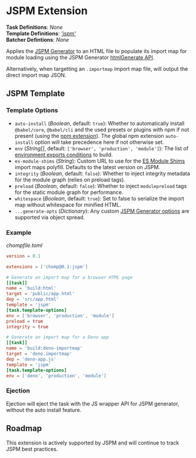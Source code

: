 # JSPM Extension

**Task Definitions**: _None_<br />
**Template Definitions**: _['jspm'](#jspm-template)_<br/>
**Batcher Defintions**: _None_

Applies the [JSPM Generator](https://github.com/jspm/generator) to an HTML file to populate its import map for module loading using the JSPM Generator [htmlGenerate API](https://github.com/jspm/generator#generating-html).

Alternatively, when targetting an `.importmap` import map file, will output the direct import map JSON.

## JSPM Template

### Template Options

* `auto-install` (_Boolean_, default: `true`): Whether to automatically install `@babel/core`, `@babel/cli` and the used presets or plugins with npm if not present (using the [npm extension](npm.md)). The global npm extension `auto-install` option will take precedence here if not otherwise set.
* `env` (_String[]_, default: `['browser', 'production', 'module']`): The list of [environment exports conditions](https://github.com/jspm/generator#env) to build.
* `es-module-shims` (_String_): Custom URL to use for the [ES Module Shims](https://github.com/guybedford/es-module-shims) import maps polyfill. Defaults to the latest version on JSPM.
* `integrity` (_Boolean_, default: `false`): Whether to inject integrity metadata for the module graph (relies on preload tags).
* `preload` (_Boolean_, default: `false`): Whether to inject `modulepreload` tags for the static module graph for performance.
* `whitespace` (_Boolean_, default: `true`): Set to false to serialize the import map without whitespace for minified HTML.
* `...generate-opts` (_Dictionary_): Any custom [JSPM Generator options](https://github.com/jspm/generator#options) are supported via object spread.

### Example

_chompfile.toml_
```toml
version = 0.1

extensions = ['chomp@0.1:jspm']

# Generate an import map for a browser HTML page
[[task]]
name = 'build:html'
target = 'public/app.html'
dep = 'src/app.html'
template = 'jspm'
[task.template-options]
env = ['browser', 'production', 'module']
preload = true
integrity = true

# Generate an import map for a Deno app
[[task]]
name = 'build:deno-importmap'
target = 'deno.importmap'
dep = 'deno-app.js'
template = 'jspm'
[task.template-options]
env = ['deno', 'production', 'module']
```

### Ejection

Ejection will eject the task with the JS wrapper API for JSPM generator, without the auto install feature.

## Roadmap

This extension is actively supported by JSPM and will continue to track JSPM best practices.

